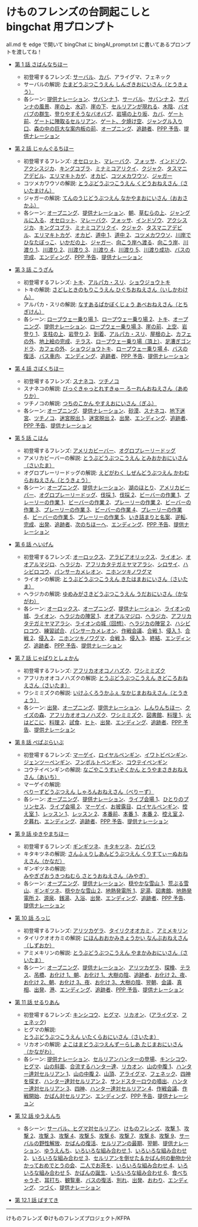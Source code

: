 # けものフレンズの台詞起こしと bingchat 用プロンプト

all.md を edge で開いて bingChat に bingAI_prompt.txt に書いてあるプロンプトを渡してね！

- [第 1 話 さばんなちほー](01.md)

  - 初登場するフレンズ: [サーバル](01.md#0251)、[カバ](01.md#1223)、アライグマ、フェネック
  - サーバルの解説: [たまどうぶつこうえん しんざきおにいさん（とうきょう）](01.md#0932)
  - 各シーン: [提供ナレーション](01.md#0200)、[サバンナ 1](01.md#0211)、[サーバル](01.md#0251)、[サバンナ 2](01.md#0443)、[サバンナの風景](01.md#0448)、[崖の上](01.md#0549)、[水辺](01.md#0624)、[崖の下](01.md#0639)、[セルリアンが現れる](01.md#0651)、[木陰](01.md#0805)、[バオバブの群生](01.md#1001)、[登りやすそうなバオバブ](01.md#1027)、[岩場の上り坂](01.md#1056)、[カバ](01.md#1223)、[ゲート前](01.md#1427)、[ゲートに陣取るセルリアン](01.md#1516)、[ゲート、夕焼け空](01.md#1810)、[ジャングル入り口](01.md#1914)、[森の中の巨大な案内板の前](01.md#2009)、[オープニング](01.md#2151)、[追跡者](01.md#2322)、[PPP 予告](01.md#2351)、[提供ナレーション](01.md#2406)

- [第 2 話 じゃんぐるちほー](02.md)

  - 初登場するフレンズ: [オセロット](02.md#0612)、[マレーバク](02.md#0642)、[フォッサ](02.md#0658)、[インドゾウ](02.md#0755)、[アクシスジカ](02.md#0831)、[キングコブラ](02.md#0850)、[ミナミコアリクイ](02.md#0855)、[クジャク](02.md#0859)、[タスマニアデビル](02.md#0900)、[エリマキトカゲ](02.md#0902)、[オカピ](02.md#0903)、[コツメカワウソ](02.md#1113)、[ジャガー](02.md#1323)
  - コツメカワウソの解説: [とうぶどうぶつこうえん くどうおねえさん（さいたまけん）](02.md#1242)
  - ジャガーの解説: [てんのうじどうぶつえん なかやまおにいさん（おおさかふ）](02.md#2320)
  - 各シーン: [オープニング](02.md#0152)、[提供ナレーション](02.md#0321)、[朝](02.md#0331)、[草むらの上](02.md#0407)、[ジャングルに入る](02.md#0525)、[オセロット](02.md#0612)、[マレーバク](02.md#0642)、[フォッサ](02.md#0658)、[インドゾウ](02.md#0755)、[アクシスジカ](02.md#0831)、[キングコブラ](02.md#0850)、[ミナミコアリクイ](02.md#0855)、[クジャク](02.md#0859)、[タスマニアデビル](02.md#0900)、[エリマキトカゲ](02.md#0902)、[オカピ](02.md#0903)、[道中 1](02.md#0906)、[道中 2](02.md#0956)、[コツメカワウソ](02.md#1113)、[川岸でひなたぼっこ](02.md#1207)、[いかだの上](02.md#1311)、[ジャガー](02.md#1323)、[向こう岸へ渡る](02.md#1515)、[向こう岸](02.md#1518)、[川渡り 1](02.md#1542)、[川渡り 2](02.md#1551)、[川渡り 3](02.md#1601)、[川渡り 4](02.md#1610)、[川渡り 5](02.md#1712)、[川渡り成功](02.md#1940)、[バスの完成](02.md#2011)、[エンディング](02.md#2150)、[PPP 予告](02.md#2350)、[提供ナレーション](02.md#2406)

- [第 3 話 こうざん](03.md)

  - 初登場するフレンズ: [トキ](03.md#0309)、[アルパカ・スリ](03.md#1236)、[ショウジョウトキ](03.md#1925)
  - トキの解説: [さどしときのもりこうえん ひぐちおねえさん（いしかわけん）](03.md#1035)
  - アルパカ・スリの解説: [なすあるぱかぼくじょう あべおねえさん（とちぎけん）](03.md#1105)
  - 各シーン: [ロープウェー乗り場 1](03.md#0029)、[ロープウェー乗り場 2](03.md#0112)、[トキ](03.md#0209)、[オープニング](03.md#0239)、[提供ナレーション](03.md#0409)、[ロープウェー乗り場 3](03.md#0419)、[崖の前](03.md#0441)、[上空](03.md#0718)、[岩登り 1](03.md#0824)、[支柱の上](03.md#0845)、[岩登り 2](03.md#1134)、[到着](03.md#1153)、[アルパカ・スリ](03.md#1236)、[屋根の上](03.md#1300)、[カフェの外](03.md#1440)、[地上絵の完成](03.md#1600)、[テラス](03.md#1650)、[ロープウェー乗り場（頂上）](03.md#1829)、[足漕ぎゴンドラ](03.md#1844)、[カフェの外](03.md#1920)、[ショウジョウトキ](03.md#1925)、[ロープウェー乗り場 4](03.md#1935)、[バスの復活](03.md#1942)、[バス車内](03.md#2051)、[エンディング](03.md#2125)、[追跡者](03.md#2255)、[PPP 予告](03.md#2344)、[提供ナレーション](03.md#2405)

- [第 4 話 さばくちほー](04.md)

  - 初登場するフレンズ: [スナネコ](04.md#0417)、[ツチノコ](04.md#1209)
  - スナネコの解説: [びっぐきゃっとれすきゅー ろーれんおねえさん（あめりか）](04.md#1038)
  - ツチノコの解説: [つちのこかん やすえおにいさん（ぎふ）](04.md#2229)
  - 各シーン: [オープニング](04.md#0115)、[提供ナレーション](04.md#0245)、[砂漠](04.md#0254)、[スナネコ](04.md#0417)、[地下迷宮](04.md#1107)、[ツチノコ](04.md#1209)、[迷宮脱出 1](04.md#1651)、[迷宮脱出 2](04.md#1703)、[出発](04.md#2010)、[エンディング](04.md#2059)、[追跡者](04.md#2259)、[PPP 予告](04.md#2350)、[提供ナレーション](04.md#2406)

- [第 5 話 こはん](05.md)

  - 初登場するフレンズ: [アメリカビーバー](05.md#0339)、[オグロプレーリードッグ](05.md#0924)
  - アメリカビーバーの解説: [とうぶどうぶつこうえん とみおかおにいさん（さいたま）](05.md#0952)
  - オグロプレーリードッグの解説: [えどがわく しぜんどうぶつえん かわむらおねえさん（とうきょう）](05.md#1023)
  - 各シーン: [オープニング](05.md#0141)、[提供ナレーション](05.md#0311)、[湖のほとり](05.md#0321)、[アメリカビーバー](05.md#0339)、[オグロプレーリードッグ](05.md#0924)、[伐採 1](05.md#1052)、[伐採 2](05.md#1141)、[ビーバーの作業 1](05.md#1321)、[プレーリーの作業 1](05.md#1427)、[ビーバーの作業 2](05.md#1518)、[プレーリーの作業 2](05.md#1603)、[ビーバーの作業 3](05.md#1621)、[プレーリーの作業 3](05.md#1627)、[ビーバーの作業 4](05.md#1633)、[プレーリーの作業 4](05.md#1635)、[ビーバーの作業 5](05.md#1638)、[プレーリーの作業 5](05.md#1639)、[いき詰まりと名案](05.md#1640)、[逆転](05.md#1835)、[完成](05.md#2008)、[出発](05.md#2043)、[追跡者](05.md#2118)、[次のちほーへ](05.md#2147)、[エンディング](05.md#2220)、[PPP 予告](05.md#2350)、[提供ナレーション](05.md#2405)

- [第 6 話 へいげん](06.md)

  - 初登場するフレンズ: [オーロックス](06.md#0013)、[アラビアオリックス](06.md#0013)、[ライオン](06.md#0256)、[オオアルマジロ](06.md#0627)、[ヘラジカ](06.md#0632)、[アフリカタテガミヤマアラシ](06.md#0643)、[シロサイ](06.md#0643)、[ハシビロコウ](06.md#0847)、[パンサーカメレオン](06.md#1115)、[ニホンツキノワグマ](06.md#1707)
  - ライオンの解説: [とうぶどうぶつこうえん きたはまおにいさん（さいたま）](06.md#1252)
  - ヘラジカの解説: [ゆめみがさきどうぶつこうえん うだおにいさん（かながわ）](06.md#1322)
  - 各シーン: [オーロックス](06.md#0013)、[オープニング](06.md#0048)、[提供ナレーション](06.md#0218)、[ライオンの城](06.md#0228)、[ライオン](06.md#0256)、[ヘラジカの陣営 1](06.md#0624)、[オオアルマジロ](06.md#0627)、[ヘラジカ](06.md#0632)、[アフリカタテガミヤマアラシ](06.md#0643)、[ライオンの城（回想）](06.md#0759)、[ヘラジカの陣営 2](06.md#0830)、[ハシビロコウ](06.md#0847)、[練習試合](06.md#0921)、[パンサーカメレオン](06.md#1115)、[作戦会議](06.md#1352)、[合戦 1](06.md#1512)、[侵入 1](06.md#1539)、[合戦 2](06.md#1545)、[侵入 2](06.md#1639)、[ニホンツキノワグマ](06.md#1707)、[合戦 3](06.md#1818)、[侵入 3](06.md#1852)、[終結](06.md#2022)、[エンディング](06.md#2150)、[追跡者](06.md#2320)、[PPP 予告](06.md#2350)、[提供ナレーション](06.md#2405)

- [第 7 話 じゃぱりとしょかん](07.md)

  - 初登場するフレンズ: [アフリカオオコノハズク](07.md#0819)、[ワシミミズク](07.md#0823)
  - アフリカオオコノハズクの解説: [とうぶどうぶつこうえん きどころおねえさん（さいたま）](07.md#1015)
  - ワシミミズクの解説: [いけふくろうかふぇ なかじまおねえさん（とうきょう）](07.md#1046)
  - 各シーン: [出発](07.md#0145)、[オープニング](07.md#0220)、[提供ナレーション](07.md#0350)、[しんりんちほー](07.md#0400)、[クイズの森](07.md#0445)、[アフリカオオコノハズク](07.md#0819)、[ワシミミズク](07.md#0823)、[図書館](07.md#1115)、[料理 1](07.md#1403)、[火はどこに](07.md#1418)、[料理 2](07.md#1431)、[試食](07.md#1600)、[ヒト](07.md#1807)、[出発](07.md#2050)、[エンディング](07.md#2143)、[追跡者](07.md#2313)、[PPP 予告](07.md#2350)、[提供ナレーション](07.md#2405)

- [第 8 話 ぺぱぷらいぶ](08.md)

  - 初登場するフレンズ: [マーゲイ](08.md#0348)、[ロイヤルペンギン](08.md#0518)、[イワトビペンギン](08.md#0518)、[ジェンツーペンギン](08.md#0518)、[フンボルトペンギン](08.md#0518)、[コウテイペンギン](08.md#0518)
  - コウテイペンギンの解説: [なごやこうすいぞくかん とうやまさきおねえさん（あいち）](08.md#0855)
  - マーゲイの解説: [べりーずどうぶつえん しゃろんおねえさん（べりーず）](08.md#0925)
  - 各シーン: [オープニング](08.md#0033)、[提供ナレーション](08.md#0203)、[ライブ会場 1](08.md#0213)、[ひとりのプリンセス](08.md#0309)、[ライブ会場 2](08.md#0316)、[マーゲイ](08.md#0348)、[お披露目](08.md#0506)、[ロイヤルペンギン](08.md#0518)、[控え室 1](08.md#0549)、[レッスン 1](08.md#0705)、[レッスン 2](08.md#0955)、[本番前](08.md#1244)、[本番 1](08.md#1436)、[本番 2](08.md#1604)、[控え室 2](08.md#2000)、[夕暮れ](08.md#2030)、[エンディング](08.md#2148)、[追跡者](08.md#2318)、[PPP 予告](08.md#2350)、[提供ナレーション](08.md#2306)

- [第 9 話 ゆきやまちほー](09.md)

  - 初登場するフレンズ: [ギンギツネ](09.md#0703)、[キタキツネ](09.md#0703)、[カピバラ](09.md#1900)
  - キタキツネの解説: [さんふぇりしあんどうぶつえん くりすてぃーぬおねえさん（かなだ）](09.md#1118)
  - ギンギツネの解説: [みやぎざおうきつねむら さとうおねえさん（みやぎ）](09.md#1148)
  - 各シーン: [オープニング](09.md#0030)、[提供ナレーション](09.md#0200)、[穏やかな雪山 1](09.md#0210)、[荒ぶる雪山](09.md#0528)、[ギンギツネ](09.md#0703)、[穏やかな雪山 2](09.md#0846)、[地熱発電所 1](09.md#0952)、[足湯](09.md#1052)、[図書館](09.md#1220)、[地熱発電所 2](09.md#1248)、[源泉](09.md#1314)、[銭湯](09.md#1814)、[入浴](09.md#1900)、[出発](09.md#2101)、[エンディング](09.md#2134)、[追跡者](09.md#2304)、[PPP 予告](09.md#2350)、[提供ナレーション](09.md#2406)

- [第 10 話 ろっじ](10.md)

  - 初登場するフレンズ: [アリツカゲラ](10.md#0157)、[タイリクオオカミ ](10.md#0330)、[アミメキリン ](10.md#0426)
  - タイリクオオカミの解説: [にほんおおかみきょうかい なんぶおねえさん（しずおか）](10.md#0837)
  - アミメキリンの解説: [とうぶどうぶつこうえん やまかみおにいさん（さいたま）](10.md#0908)
  - 各シーン: [オープニング](10.md#0017)、[提供ナレーション](10.md#0147)、[アリツカゲラ](10.md#0157)、[探検](10.md#0307)、[テラス](10.md#0426)、[吊橋](10.md#0520)、[お化け 1、朝](10.md#0611)、[お化け 1、大樹の陰](10.md#0741)、[追跡者](10.md#0937)、[お化け 2、夜](10.md#1005)、[お化け 2、朝](10.md#1139)、[お化け 3、夜](10.md#1310)、[お化け 3、大樹の陰](10.md#1503)、[翌朝](10.md#1622)、[会議](10.md#1702)、[真相](10.md#1859)、[出発](10.md#2053)、[港](10.md#2117)、[エンディング](10.md#2157)、[追跡者](10.md#2327)、[PPP 予告](10.md#2350)、[提供ナレーション](10.md#2405)

- [第 11 話 せるりあん](11.md)

  - 初登場するフレンズ: [キンシコウ](11.md#0053)、[ヒグマ](11.md#0226)、[リカオン](11.md#0446)、([アライグマ](11.md#0848)、[フェネック](11.md#0928))
  - ヒグマの解説: [とうぶどうぶつこうえん いたくらおにいさん（さいたま）](11.md#0520)
  - リカオンの解説: [よこはまどうぶつえんずーらしあ たじまおにいさん（かながわ）](11.md#0550)
  - 各シーン: [提供ナレーション](11.md#0035)、[セルリアンハンターの登場](11.md#0045)、[キンシコウ](11.md#0053)、[ヒグマ](11.md#0226)、[山の斜面](11.md#0404)、[合流するハンター達](11.md#0424)、[リカオン](11.md#0446)、[山の中腹 1](11.md#0620)、[ハンター達対セルリアン 1](11.md#0710)、[山の中腹 2](11.md#0724)、[山頂](11.md#0810)、[アライグマ](11.md#0848)、[フェネック](11.md#0928)、[四神を探す](11.md#1134)、[ハンター達対セルリアン 2](11.md#1156)、[サンドスターロウの噴出](11.md#1210)、[ハンター達対セルリアン 3](11.md#1217)、[四神](11.md#1252)、[ハンター達対セルリアン 4](11.md#1427)、[作戦会議](11.md#1457)、[作戦開始](11.md#1704)、[かばん対セルリアン](11.md#1949)、[エンディング](11.md#2230)、[PPP 予告](11.md#2400)、[提供ナレーション](11.md#2405)

- [第 12 話 ゆうえんち](12.md)

  - 各シーン: [サーバル、ヒグマ対セルリアン](12.md#0229)、[けものフレンズ](12.md#0409)、[攻撃 1](12.md#0532)、[攻撃 2](12.md#0538)、[攻撃 3](12.md#0540)、[攻撃 4](12.md#0543)、[攻撃 5](12.md#0544)、[攻撃 6](12.md#0557)、[攻撃 7](12.md#0607)、[攻撃 8](12.md#0624)、[攻撃 9](12.md#0639)、[サーバルの野性解放](12.md#0655)、[かばんの復活](12.md#0726)、[セルリアンの最期](12.md#0900)、[翌朝](12.md#0936)、[提供ナレーション](12.md#1102)、[ゆうえんち](12.md#1117)、[いろいろな組み合わせ 1](12.md#1135)、[いろいろな組み合わせ 2](12.md#1150)、[いろいろな組み合わせ 3](12.md#1212)、[セルリアンを倒せた＆かばん何の動物か分かっておめでとうの会](12.md#1219)、[二人でお茶を](12.md#1319)、[いろいろな組み合わせ 4](12.md#1337)、[いろいろな組み合わせ 5](12.md#1348)、[かばんの誕生](12.md#1358)、[いろいろな組み合わせ 6](12.md#1428)、[食べちゃうぞ](12.md#1445)、[耳打ち](12.md#1528)、[観覧車](12.md#1627)、[バスの復活](12.md#1732)、[別れ](12.md#1832)、[出発](12.md#2035)、[おわり](12.md#2144)、[エンディング](12.md#2219)、[つづく](12.md#2313)、[提供ナレーション](12.md#2350)

- [第 12.1 話 ばすてき](12.1.md)

---

けものフレンズ &copy;けものフレンズプロジェクト/KFPA
